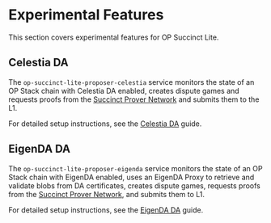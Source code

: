 # Experimental Features

This section covers experimental features for OP Succinct Lite.

## Celestia DA

The `op-succinct-lite-proposer-celestia` service monitors the state of an OP Stack chain with Celestia DA enabled, creates dispute games and requests proofs from the [Succinct Prover Network](https://docs.succinct.xyz/docs/sp1/prover-network/intro) and submits them to the L1.

For detailed setup instructions, see the [Celestia DA](./celestia.md) guide.

## EigenDA DA

The `op-succinct-lite-proposer-eigenda` service monitors the state of an OP Stack chain with EigenDA enabled, uses an EigenDA Proxy to retrieve and validate blobs from DA certificates, creates dispute games, requests proofs from the [Succinct Prover Network](https://docs.succinct.xyz/docs/sp1/prover-network/intro), and submits them to L1.

For detailed setup instructions, see the [EigenDA DA](./eigenda.md) guide.
